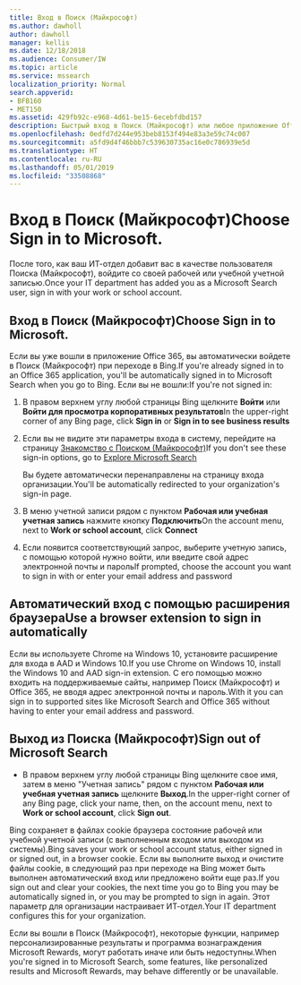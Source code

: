 ```yaml
---
title: Вход в Поиск (Майкрософт)
ms.author: dawholl
author: dawholl
manager: kellis
ms.date: 12/18/2018
ms.audience: Consumer/IW
ms.topic: article
ms.service: mssearch
localization_priority: Normal
search.appverid:
- BFB160
- MET150
ms.assetid: 429fb92c-e968-4d61-be15-6ecebfdbd157
description: Быстрый вход в Поиск (Майкрософт) или любое приложение Office 365 с помощью рабочей или учебной учетной записи
ms.openlocfilehash: 0edfd7d244e953beb8153f494e83a3e59c74c007
ms.sourcegitcommit: a5fd9d4f46bbb7c539630735ac16e0c786939e5d
ms.translationtype: HT
ms.contentlocale: ru-RU
ms.lasthandoff: 05/01/2019
ms.locfileid: "33508868"
---
```

# <a name="sign-in-to-microsoft-search"></a><span data-ttu-id="18e82-103">Вход в Поиск (Майкрософт)</span><span class="sxs-lookup"><span data-stu-id="18e82-103">Choose Sign in to Microsoft.</span></span>

<span data-ttu-id="18e82-104">После того, как ваш ИТ-отдел добавит вас в качестве пользователя Поиска (Майкрософт), войдите со своей рабочей или учебной учетной записью.</span><span class="sxs-lookup"><span data-stu-id="18e82-104">Once your IT department has added you as a Microsoft Search user, sign in with your work or school account.</span></span>
  
## <a name="sign-in-to-microsoft-search"></a><span data-ttu-id="18e82-105">Вход в Поиск (Майкрософт)</span><span class="sxs-lookup"><span data-stu-id="18e82-105">Choose Sign in to Microsoft.</span></span>

<span data-ttu-id="18e82-106">Если вы уже вошли в приложение Office 365, вы автоматически войдете в Поиск (Майкрософт) при переходе в Bing.</span><span class="sxs-lookup"><span data-stu-id="18e82-106">If you're already signed in to an Office 365 application, you'll be automatically signed in to Microsoft Search when you go to Bing.</span></span> <span data-ttu-id="18e82-107">Если вы не вошли:</span><span class="sxs-lookup"><span data-stu-id="18e82-107">If you're not signed in:</span></span>
  
1. <span data-ttu-id="18e82-108">В правом верхнем углу любой страницы Bing щелкните **Войти** или **Войти для просмотра корпоративных результатов**</span><span class="sxs-lookup"><span data-stu-id="18e82-108">In the upper-right corner of any Bing page, click **Sign in** or **Sign in to see business results**</span></span>
    
2. <span data-ttu-id="18e82-109">Если вы не видите эти параметры входа в систему, перейдите на страницу [Знакомство с Поиском (Майкрософт)](https://www.bing.com/business/explore)</span><span class="sxs-lookup"><span data-stu-id="18e82-109">If you don't see these sign-in options, go to [Explore Microsoft Search](https://www.bing.com/business/explore)</span></span>
    
    <span data-ttu-id="18e82-110">Вы будете автоматически перенаправлены на страницу входа организации.</span><span class="sxs-lookup"><span data-stu-id="18e82-110">You'll be automatically redirected to your organization's sign-in page.</span></span>
    
3. <span data-ttu-id="18e82-111">В меню учетной записи рядом с пунктом **Рабочая или учебная учетная запись** нажмите кнопку **Подключить**</span><span class="sxs-lookup"><span data-stu-id="18e82-111">On the account menu, next to **Work or school account**, click **Connect**</span></span>
    
4. <span data-ttu-id="18e82-112">Если появится соответствующий запрос, выберите учетную запись, с помощью которой нужно войти, или введите свой адрес электронной почты и пароль</span><span class="sxs-lookup"><span data-stu-id="18e82-112">If prompted, choose the account you want to sign in with or enter your email address and password</span></span>
    
## <a name="use-a-browser-extension-to-sign-in-automatically"></a><span data-ttu-id="18e82-113">Автоматический вход с помощью расширения браузера</span><span class="sxs-lookup"><span data-stu-id="18e82-113">Use a browser extension to sign in automatically</span></span>

<span data-ttu-id="18e82-114">Если вы используете Chrome на Windows 10, установите расширение для входа в AAD и Windows 10.</span><span class="sxs-lookup"><span data-stu-id="18e82-114">If you use Chrome on Windows 10, install the Windows 10 and AAD sign-in extension.</span></span> <span data-ttu-id="18e82-115">С его помощью можно входить на поддерживаемые сайты, например Поиск (Майкрософт) и Office 365, не вводя адрес электронной почты и пароль.</span><span class="sxs-lookup"><span data-stu-id="18e82-115">With it you can sign in to supported sites like Microsoft Search and Office 365 without having to enter your email address and password.</span></span>
  
## <a name="sign-out-of-microsoft-search"></a><span data-ttu-id="18e82-116">Выход из Поиска (Майкрософт)</span><span class="sxs-lookup"><span data-stu-id="18e82-116">Sign out of Microsoft Search</span></span>

- <span data-ttu-id="18e82-117">В правом верхнем углу любой страницы Bing щелкните свое имя, затем в меню "Учетная запись" рядом с пунктом **Рабочая или учебная учетная запись** щелкните **Выход**.</span><span class="sxs-lookup"><span data-stu-id="18e82-117">In the upper-right corner of any Bing page, click your name, then, on the account menu, next to **Work or school account**, click **Sign out**.</span></span>
    
<span data-ttu-id="18e82-118">Bing сохраняет в файлах cookie браузера состояние рабочей или учебной учетной записи (с выполненным входом или выходом из системы).</span><span class="sxs-lookup"><span data-stu-id="18e82-118">Bing saves your work or school account status, either signed in or signed out, in a browser cookie.</span></span> <span data-ttu-id="18e82-119">Если вы выполните выход и очистите файлы cookie, в следующий раз при переходе на Bing может быть выполнен автоматический вход или предложено войти еще раз.</span><span class="sxs-lookup"><span data-stu-id="18e82-119">If you sign out and clear your cookies, the next time you go to Bing you may be automatically signed in, or you may be prompted to sign in again.</span></span> <span data-ttu-id="18e82-120">Этот параметр для организации настраивает ИТ-отдел.</span><span class="sxs-lookup"><span data-stu-id="18e82-120">Your IT department configures this for your organization.</span></span>
  
<span data-ttu-id="18e82-121">Если вы вошли в Поиск (Майкрософт), некоторые функции, например персонализированные результаты и программа вознаграждения Microsoft Rewards, могут работать иначе или быть недоступны.</span><span class="sxs-lookup"><span data-stu-id="18e82-121">When you're signed in to Microsoft Search, some features, like personalized results and Microsoft Rewards, may behave differently or be unavailable.</span></span>

  

